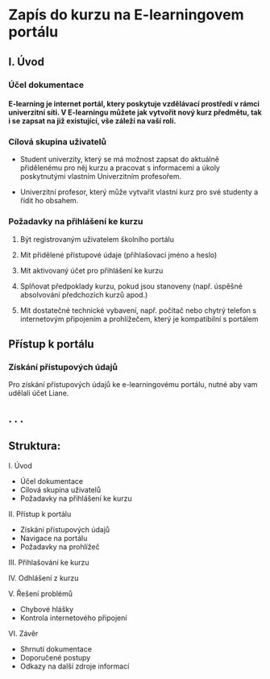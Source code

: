 # Zapís do kurzu na E-learningovem portálu

## I. Úvod

### Účel dokumentace

#### E-learning je internet portál, ktery poskytuje vzdělávací prostředí v rámci univerzitní síti. V E-learningu můžete jak vytvořit nový kurz předmětu, tak i se zapsat na již existující, vše záleží na vaší roli.

### Cílová skupina uživatelů
- Student univerzity, který se má možnost zapsat do aktuálně přidělenému pro něj kurzu a pracovat s informacemi a úkoly poskytnutými vlastním Univerzitním profesořem.
  
- Univerzitní profesor, který může vytvařit vlastní kurz pro své studenty a řídit ho obsahem.

### Požadavky na přihlášení ke kurzu

1) Být registrovaným uživatelem školního portálu

2) Mít přidělené přístupové údaje (přihlašovací jméno a heslo)

3) Mít aktivovaný účet pro přihlášení ke kurzu

4) Splňovat předpoklady kurzu, pokud jsou stanoveny (např. úspěšné absolvování předchozích kurzů apod.)

5) Mít dostatečné technické vybavení, např. počítač nebo chytrý telefon s internetovým připojením a prohlížečem, který je kompatibilní s portálem


## Přístup k portálu

### Získání přístupových údajů

Pro získání přístupových údajů ke e-learningovému portálu, nutné aby vam udělali účet Liane.










.
.
.
---
## Struktura:
I. Úvod
  - Účel dokumentace
  - Cílová skupina uživatelů
  - Požadavky na přihlášení ke kurzu

II. Přístup k portálu
  - Získání přístupových údajů
  - Navigace na portálu
  - Požadavky na prohlížeč

III. Přihlašování ke kurzu

IV. Odhlášení z kurzu

V. Řešení problémů
  - Chybové hlášky
  - Kontrola internetového připojení

VI. Závěr
  - Shrnutí dokumentace
  - Doporučené postupy
  - Odkazy na další zdroje informací
